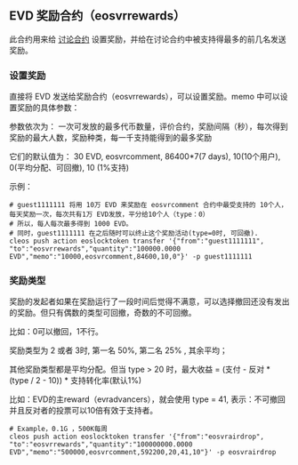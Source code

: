 ## EVD 奖励合约（eosvrrewards）

此合约用来给 [讨论合约](comment-cn.md) 设置奖励，并给在讨论合约中被支持得最多的前几名发送奖励。


### 设置奖励

直接将 EVD 发送给奖励合约（eosvrrewards），可以设置奖励。memo 中可以设置奖励的具体参数：

参数依次为：
  一次可发放的最多代币数量，评价合约，奖励间隔（秒），每次得到奖励的最大人数，奖励种类，每一千支持能得到的最多奖励

它们的默认值为：
  30 EVD, eosvrcomment, 86400*7(7 days), 10(10个用户), 0(平均分配、可回撤), 10 (1%支持)

示例：

```
# guest1111111 将用 10万 EVD 来奖励在 eosvrcomment 合约中最受支持的 10个人，每天奖励一次，每次共有1万 EVD发放，平分给10个人（type：0）
# 所以，每人每次最多得到 1000 EVD。
# 同时，guest1111111 在之后随时可以终止这个奖励活动(type=0时, 可回撤).
cleos push action eoslocktoken transfer '{"from":"guest1111111", "to":"eosvrrewards","quantity":"100000.0000 EVD","memo":"10000,eosvrcomment,84600,10,0"}' -p guest1111111
```


### 奖励类型

奖励的发起者如果在奖励运行了一段时间后觉得不满意，可以选择撤回还没有发出的奖励。但只有偶数的类型可回撤，奇数的不可回撤。

比如：0可以撤回，1不行。

奖励类型为 2 或者 3时, 第一名 50%, 第二名 25% , 其余平均；

其他奖励类型都是平均分配。但当 type > 20 时，最大收益 = (支付 - 反对 * (type / 2 - 10)) * 支持转化率(默认1%)

比如：EVD的主reward（evradvancers），就会使用 type = 41, 表示：不可撤回并且反对者的投票可以10倍有效于支持者。

```
# Example，0.1G ，500K每周
cleos push action eoslocktoken transfer '{"from":"eosvrairdrop", "to":"eosvrrewards","quantity":"100000000.0000 EVD","memo":"500000,eosvrcomment,592200,20,41,10"}' -p eosvrairdrop

```



